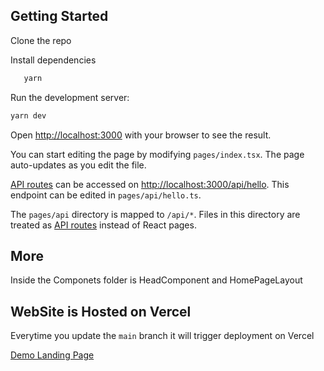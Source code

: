 ## Getting Started

Clone the repo

Install dependencies

```bash
   yarn
```

Run the development server:

```bash
yarn dev
```

Open [http://localhost:3000](http://localhost:3000) with your browser to see the result.

You can start editing the page by modifying `pages/index.tsx`. The page auto-updates as you edit the file.

[API routes](https://nextjs.org/docs/api-routes/introduction) can be accessed on [http://localhost:3000/api/hello](http://localhost:3000/api/hello). This endpoint can be edited in `pages/api/hello.ts`.

The `pages/api` directory is mapped to `/api/*`. Files in this directory are treated as [API routes](https://nextjs.org/docs/api-routes/introduction) instead of React pages.

## More

Inside the Componets folder is HeadComponent and HomePageLayout

## WebSite is Hosted on Vercel

Everytime you update the `main` branch it will trigger deployment on Vercel

[Demo Landing Page](https://nextjs-landingpage-wheat.vercel.app/)

